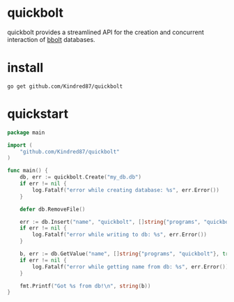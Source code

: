 # quickbolt

quickbolt provides a streamlined API for the creation and concurrent interaction of [bbolt](https://github.com/etcd-io/bbolt) databases.

# install
```
go get github.com/Kindred87/quickbolt
```

# quickstart

``` go
package main

import (
    "github.com/Kindred87/quickbolt"
)

func main() {
    db, err := quickbolt.Create("my_db.db")
    if err != nil {
        log.Fatalf("error while creating database: %s", err.Error())
    }

    defer db.RemoveFile()

    err := db.Insert("name", "quickbolt", []string{"programs", "quickbolt"})
    if err != nil {
        log.Fatalf("error while writing to db: %s", err.Error())
    }

    b, err := db.GetValue("name", []string{"programs", "quickbolt"}, true)
    if err != nil {
        log.Fatalf("error while getting name from db: %s", err.Error())
    }

    fmt.Printf("Got %s from db!\n", string(b))
}
```